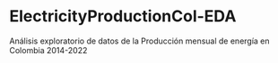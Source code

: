 # ElectricityProductionCol-EDA
Análisis exploratorio de datos de la Producción mensual de energía en Colombia 2014-2022
